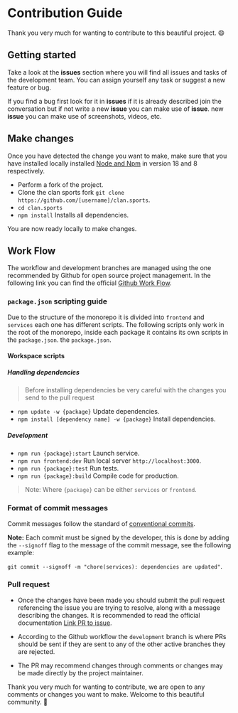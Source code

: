 # Contribution Guide

Thank you very much for wanting to contribute to this beautiful project. 😄

## Getting started

Take a look at the **issues** section where you will find all issues and tasks of the development team. You can
assign yourself any task or suggest a new feature or bug.

If you find a bug first look for it in **issues** if it is already described join the conversation but if not write a
new **issue** you can make use of **issue**.
new **issue** you can make use of screenshots, videos, etc.

## Make changes

Once you have detected the change you want to make, make sure that you have installed
locally installed [Node and Npm](https://nodejs.org/en/)
in version 18 and 8 respectively.

- Perform a fork of the project.
- Clone the clan sports fork `git clone https://github.com/[username]/clan.sports`.
- `cd clan.sports`
- `npm install` Installs all dependencies.

You are now ready locally to make changes.

## Work Flow

The workflow and development branches are managed using the one recommended by Github for open source project
management. In the following link you can find the
official [Github Work Flow](https://docs.github.com/en/get-started/quickstart/github-flow).

### `package.json` scripting guide

Due to the structure of the monorepo it is divided into `frontend` and `services` each one has different scripts. The
following scripts only work in the root of the monorepo, inside each package it contains its own scripts in
the `package.json`. the `package.json`.

#### Workspace scripts

##### Handling dependencies

> Before installing dependencies be very careful with the changes you send to the pull request

- `npm update -w {package}` Update dependencies.
- `npm install [dependency name] -w {package}` Install dependencies.

##### Development

- `npm run {package}:start` Launch service.
- `npm run frontend:dev` Run local server `http://localhost:3000`.
- `npm run {package}:test` Run tests.
- `npm run {package}:build` Compile code for production.

> Note: Where `{package}` can be either `services` or `frontend`.

### Format of commit messages

Commit messages follow the standard
of [conventional commits](https://www.conventionalcommits.org/en/v1.0.0/#summary).

**Note:** Each commit must be signed by the developer, this is done by adding the `--signoff` flag to the
message of the
commit message, see the following example:

`git commit --signoff -m "chore(services): dependencies are updated"`.

### Pull request

- Once the changes have been made you should submit the pull request referencing the issue you are trying to resolve,
  along with a message describing the changes. It is recommended to read the official
  documentation [Link PR to issue](https://docs.github.com/en/issues/tracking-your-work-with-issues/linking-a-pull-request-to-an-issue).

- According to the Github workflow the `development` branch is where PRs should be sent if they are sent to any of the
  other active branches they are rejected.


- The PR may recommend changes through comments or changes may be made directly by the project maintainer.

Thank you very much for wanting to contribute, we are open to any comments or changes you want to make.
Welcome to this beautiful community. 🥳 


